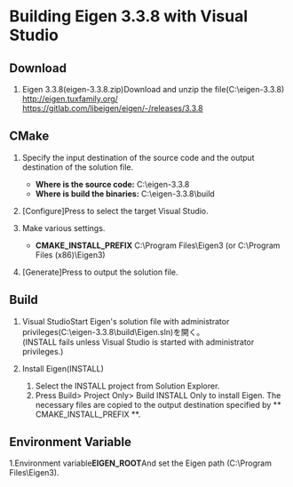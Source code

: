 Building Eigen 3.3.8 with Visual Studio
=======================================

Download
--------
1. Eigen 3.3.8(eigen-3.3.8.zip)Download and unzip the file(C:\eigen-3.3.8)  
   <http://eigen.tuxfamily.org/>  
   <https://gitlab.com/libeigen/eigen/-/releases/3.3.8>  


CMake
-----
1. Specify the input destination of the source code and the output destination of the solution file. 
    * **Where is the source code:**         C:\eigen-3.3.8   
    * **Where is build the binaries:**      C:\eigen-3.3.8\build  

2. [Configure]Press to select the target Visual Studio.  

3. Make various settings.
    * **CMAKE_INSTALL_PREFIX**              C:\Program Files\Eigen3 (or C:\Program Files (x86)\Eigen3)  

4. [Generate]Press to output the solution file.  


Build
-----
1. Visual StudioStart Eigen's solution file with administrator privileges(C:\eigen-3.3.8\build\Eigen.sln)を開く。  
   (INSTALL fails unless Visual Studio is started with administrator privileges.)  

2. Install Eigen(INSTALL)
    1. Select the INSTALL project from Solution Explorer.
    2. Press Build> Project Only> Build INSTALL Only to install Eigen.
        The necessary files are copied to the output destination specified by ** CMAKE_INSTALL_PREFIX **.


Environment Variable
--------------------
1.Environment variable**EIGEN_ROOT**And set the Eigen path (C:\Program Files\Eigen3).
